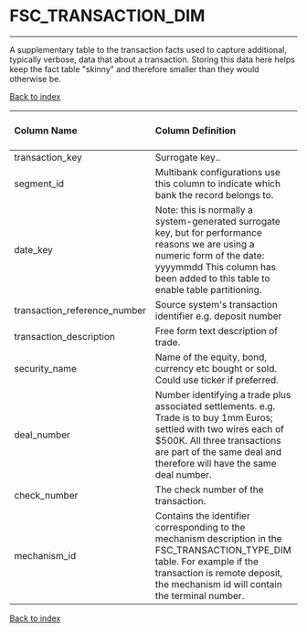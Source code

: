 # FSC_TRANSACTION_DIM

---

A supplementary table to the transaction facts used to capture additional, typically verbose, data that about a transaction.  Storing this data here helps keep the fact table "skinny" and therefore smaller than they would otherwise be.

[Back to index](./index.md)

| Column Name                  | Column Definition                                                                                                                                                                                                              | Column Data Type   | Column Null Option   | PK   | FK   |
|:-----------------------------|:-------------------------------------------------------------------------------------------------------------------------------------------------------------------------------------------------------------------------------|:-------------------|:---------------------|:-----|:-----|
| transaction_key              | Surrogate key..                                                                                                                                                                                                                | NUMBER(12)         | Not Null             | Yes  | No   |
| segment_id                   | Multibank configurations use this column to indicate which bank the record belongs to.                                                                                                                                         | VARCHAR2(128)      | Not Null             | Yes  | No   |
| date_key                     | Note: this is normally a system-generated surrogate key, but for performance reasons we are using a numeric form of the date: yyyymmdd This column has been added to this table to enable table partitioning.                  | NUMBER(8,0)        | Not Null             | No   | No   |
| transaction_reference_number | Source system's transaction identifier e.g. deposit number                                                                                                                                                                     | VARCHAR2(50)       | Not Null             | No   | No   |
| transaction_description      | Free form text description of trade.                                                                                                                                                                                           | VARCHAR2(255)      | Null                 | No   | No   |
| security_name                | Name of the equity, bond, currency etc bought or sold.  Could use ticker if preferred.                                                                                                                                         | VARCHAR2(35)       | Null                 | No   | No   |
| deal_number                  | Number identifying a trade plus associated settlements.  e.g. Trade is to buy 1mm Euros; settled with two wires each of $500K.  All three transactions are part of the same deal and therefore will have the same deal number. | VARCHAR2(35)       | Null                 | No   | No   |
| check_number                 | The check number of the transaction.                                                                                                                                                                                           | VARCHAR2(10)       | Null                 | No   | No   |
| mechanism_id                 | Contains the identifier corresponding to the mechanism description in the FSC_TRANSACTION_TYPE_DIM table. For example if the transaction is remote deposit, the mechanism id will contain the terminal number.                 | VARCHAR2(40)       | Null                 | No   | No   |

[Back to index](./index.md)